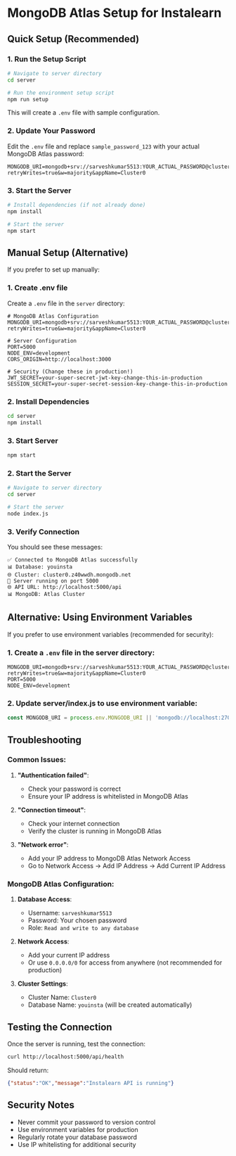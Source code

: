 # MongoDB Atlas Setup for Instalearn

## Quick Setup (Recommended)

### 1. Run the Setup Script

```bash
# Navigate to server directory
cd server

# Run the environment setup script
npm run setup
```

This will create a `.env` file with sample configuration.

### 2. Update Your Password

Edit the `.env` file and replace `sample_password_123` with your actual MongoDB Atlas password:

```env
MONGODB_URI=mongodb+srv://sarveshkumar5513:YOUR_ACTUAL_PASSWORD@cluster0.z40wwdh.mongodb.net/youinsta?retryWrites=true&w=majority&appName=Cluster0
```

### 3. Start the Server

```bash
# Install dependencies (if not already done)
npm install

# Start the server
npm start
```

## Manual Setup (Alternative)

If you prefer to set up manually:

### 1. Create .env file

Create a `.env` file in the `server` directory:

```env
# MongoDB Atlas Configuration
MONGODB_URI=mongodb+srv://sarveshkumar5513:YOUR_ACTUAL_PASSWORD@cluster0.z40wwdh.mongodb.net/youinsta?retryWrites=true&w=majority&appName=Cluster0

# Server Configuration
PORT=5000
NODE_ENV=development
CORS_ORIGIN=http://localhost:3000

# Security (Change these in production!)
JWT_SECRET=your-super-secret-jwt-key-change-this-in-production
SESSION_SECRET=your-super-secret-session-key-change-this-in-production
```

### 2. Install Dependencies

```bash
cd server
npm install
```

### 3. Start Server

```bash
npm start
```

### 2. Start the Server

```bash
# Navigate to server directory
cd server

# Start the server
node index.js
```

### 3. Verify Connection

You should see these messages:
```
✅ Connected to MongoDB Atlas successfully
📊 Database: youinsta
🌐 Cluster: cluster0.z40wwdh.mongodb.net
🚀 Server running on port 5000
🌐 API URL: http://localhost:5000/api
📊 MongoDB: Atlas Cluster
```

## Alternative: Using Environment Variables

If you prefer to use environment variables (recommended for security):

### 1. Create a `.env` file in the server directory:

```env
MONGODB_URI=mongodb+srv://sarveshkumar5513:YOUR_ACTUAL_PASSWORD@cluster0.z40wwdh.mongodb.net/youinsta?retryWrites=true&w=majority&appName=Cluster0
PORT=5000
NODE_ENV=development
```

### 2. Update server/index.js to use environment variable:

```javascript
const MONGODB_URI = process.env.MONGODB_URI || 'mongodb://localhost:27017/youinsta';
```

## Troubleshooting

### Common Issues:

1. **"Authentication failed"**:
   - Check your password is correct
   - Ensure your IP address is whitelisted in MongoDB Atlas

2. **"Connection timeout"**:
   - Check your internet connection
   - Verify the cluster is running in MongoDB Atlas

3. **"Network error"**:
   - Add your IP address to MongoDB Atlas Network Access
   - Go to Network Access → Add IP Address → Add Current IP Address

### MongoDB Atlas Configuration:

1. **Database Access**:
   - Username: `sarveshkumar5513`
   - Password: Your chosen password
   - Role: `Read and write to any database`

2. **Network Access**:
   - Add your current IP address
   - Or use `0.0.0.0/0` for access from anywhere (not recommended for production)

3. **Cluster Settings**:
   - Cluster Name: `Cluster0`
   - Database Name: `youinsta` (will be created automatically)

## Testing the Connection

Once the server is running, test the connection:

```bash
curl http://localhost:5000/api/health
```

Should return:
```json
{"status":"OK","message":"Instalearn API is running"}
```

## Security Notes

- Never commit your password to version control
- Use environment variables for production
- Regularly rotate your database password
- Use IP whitelisting for additional security 